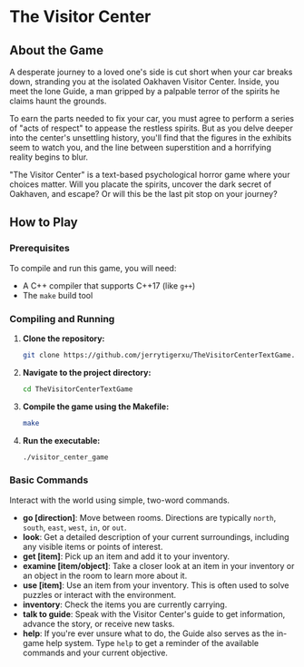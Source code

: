 # The Visitor Center

## About the Game

A desperate journey to a loved one's side is cut short when your car breaks down, stranding you at the isolated Oakhaven Visitor Center. Inside, you meet the lone Guide, a man gripped by a palpable terror of the spirits he claims haunt the grounds.

To earn the parts needed to fix your car, you must agree to perform a series of "acts of respect" to appease the restless spirits. But as you delve deeper into the center's unsettling history, you'll find that the figures in the exhibits seem to watch you, and the line between superstition and a horrifying reality begins to blur.

"The Visitor Center" is a text-based psychological horror game where your choices matter. Will you placate the spirits, uncover the dark secret of Oakhaven, and escape? Or will this be the last pit stop on your journey?

## How to Play

### Prerequisites
To compile and run this game, you will need:
- A C++ compiler that supports C++17 (like `g++`)
- The `make` build tool

### Compiling and Running
1.  **Clone the repository:**
    ```bash
    git clone https://github.com/jerrytigerxu/TheVisitorCenterTextGame.git
    ```
2.  **Navigate to the project directory:**
    ```bash
    cd TheVisitorCenterTextGame
    ```
3.  **Compile the game using the Makefile:**
    ```bash
    make
    ```
4.  **Run the executable:**
    ```bash
    ./visitor_center_game
    ```

### Basic Commands
Interact with the world using simple, two-word commands.

- **go [direction]**: Move between rooms. Directions are typically `north`, `south`, `east`, `west`, `in`, or `out`.
- **look**: Get a detailed description of your current surroundings, including any visible items or points of interest.
- **get [item]**: Pick up an item and add it to your inventory.
- **examine [item/object]**: Take a closer look at an item in your inventory or an object in the room to learn more about it.
- **use [item]**: Use an item from your inventory. This is often used to solve puzzles or interact with the environment.
- **inventory**: Check the items you are currently carrying.
- **talk to guide**: Speak with the Visitor Center's guide to get information, advance the story, or receive new tasks.
- **help**: If you're ever unsure what to do, the Guide also serves as the in-game help system. Type `help` to get a reminder of the available commands and your current objective.

